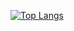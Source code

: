 
[//]: # "[![Anurag's GitHub stats](https://github-readme-stats.vercel.app/api?username=roy-g-biv&theme=tokyonight&bg_color=1A1B27&text_color=70A5FD&title_color=781FB4&icon_color=781FB4&border_color=DB0CDD&count_private=true&hide=stars&show_icons=true)](https://github.com/anuraghazra/github-readme-stats)"

[//]: # "[![GitHub Streak](https://github-readme-streak-stats.herokuapp.com?user=roy-g-biv&theme=tokyonight&date_format=M%20j%5B%2C%20Y%5D&ring=781FB4&stroke=DB0CDD&currStreakNum=3ADD36&currStreakLabel=70A5FD&sideNums=3ADD36&sideLabels=70A5FD&dates=8923CE&border=DB0CDD)](https://git.io/streak-stats)"

[![Top Langs](https://github-readme-stats.vercel.app/api/top-langs/?username=roy-g-biv&card_width=445&layout=compact&custom_title=Currently working on a JavaScript retro game collection&bg_color=1A1B27&text_color=70A5FD&title_color=781FB4&icon_color=781FB4&border_color=DB0CDD)](https://github.com/anuraghazra/github-readme-stats)

